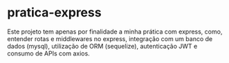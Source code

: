 # pratica-express
Este projeto tem apenas por finalidade a minha prática com express, como, entender rotas e middlewares no express, integração com um banco de dados (mysql), utilização de ORM (sequelize), autenticação JWT e consumo de APIs com axios. 
